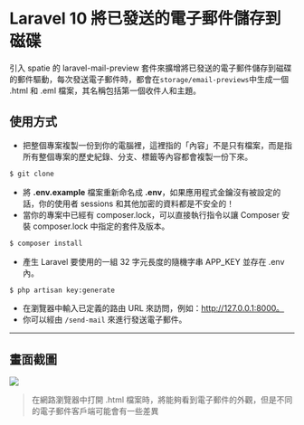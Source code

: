 # Laravel 10 將已發送的電子郵件儲存到磁碟

引入 spatie 的 laravel-mail-preview 套件來擴增將已發送的電子郵件儲存到磁碟的郵件驅動，每次發送電子郵件時，都會在`storage/email-previews`中生成一個 .html 和 .eml 檔案，其名稱包括第一個收件人和主題。

## 使用方式
- 把整個專案複製一份到你的電腦裡，這裡指的「內容」不是只有檔案，而是指所有整個專案的歷史紀錄、分支、標籤等內容都會複製一份下來。
```sh
$ git clone
```
- 將 __.env.example__ 檔案重新命名成 __.env__，如果應用程式金鑰沒有被設定的話，你的使用者 sessions 和其他加密的資料都是不安全的！
- 當你的專案中已經有 composer.lock，可以直接執行指令以讓 Composer 安裝 composer.lock 中指定的套件及版本。
```sh
$ composer install
```
- 產生 Laravel 要使用的一組 32 字元長度的隨機字串 APP_KEY 並存在 .env 內。
```sh
$ php artisan key:generate
```
- 在瀏覽器中輸入已定義的路由 URL 來訪問，例如：http://127.0.0.1:8000。
- 你可以經由 `/send-mail` 來進行發送電子郵件。

----

## 畫面截圖
![](https://i.imgur.com/nX8pC29.png)
> 在網路瀏覽器中打開 .html 檔案時，將能夠看到電子郵件的外觀，但是不同的電子郵件客戶端可能會有一些差異